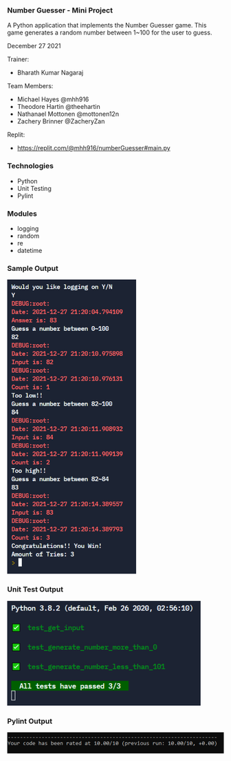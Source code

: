 ### Number Guesser - Mini Project
A Python application that implements the Number Guesser game.
This game generates a random number between 1~100 for the user to guess.

December 27 2021

Trainer: 
- Bharath Kumar Nagaraj

Team Members:
- Michael Hayes @mhh916
- Theodore Hartin @theehartin
- Nathanael Mottonen @mottonen12n
- Zachery Brinner @ZacheryZan

Replit:
- https://replit.com/@mhh916/numberGuesser#main.py
### Technologies
- Python
- Unit Testing
- Pylint

### Modules
- logging
- random
- re
- datetime

### Sample Output
<img src="images/output.png" width= "300">

### Unit Test Output
<img src="images/test.png" width= "450">

### Pylint Output
<img src="images/lint.png" width= "600">
